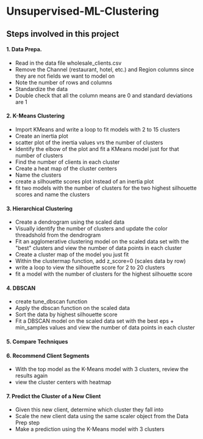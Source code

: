 # Unsupervised-ML-Clustering

## Steps involved in this project
#### 1. Data Prepa.
   -  Read in the data file wholesale_clients.csv
   -  Remove the Channel (restaurant, hotel, etc.) and Region columns since they are not fields we want to model on
   -  Note the number of rows and columns
   -  Standardize the data
   -  Double check that all the column means are 0 and standard deviations are 1
#### 2. K-Means Clustering
   -  Import KMeans and write a loop to fit models with 2 to 15 clusters
   -  Create an inertia plot
   -  scatter plot of the inertia values vrs the number of clusters
   -  Identify the elbow of the plot and fit a KMeans model just for that number of clusters
   -  Find the number of clients in each cluster
   -  Create a heat map of the cluster centers
   -  Name the clusters
   -  create a silhouette scores plot instead of an inertia plot
   -  fit two models with the number of clusters for the two highest silhouette scores and name the clusters
#### 3. Hierarchical Clustering
   -  Create a dendrogram using the scaled data
   -  Visually identify the number of clusters and update the color threadshold from the dendrogram
   -  Fit an agglomerative clustering model on the scaled data set with the "best" clusters and view the number of data points in each cluster
   -  Create a cluster map of the model you just fit
   -  Within the clustermap function, add z_score=0 (scales data by row)
   -  write a loop to view the silhouette score for 2 to 20 clusters
   -  fit a model with the number of clusters for the highest silhouette score
#### 4. DBSCAN
   -  create tune_dbscan function
   -  Apply the dbscan function on the scaled data
   -  Sort the data by highest silhouette score
   -  Fit a DBSCAN model on the scaled data set with the best eps + min_samples values and view the number of data points in each cluster
#### 5. Compare Techniques
#### 6. Recommend Client Segments
   -  With the top model as the K-Means model with 3 clusters, review the results again
   -  view the cluster centers with heatmap
#### 7. Predict the Cluster of a New Client
   -  Given this new client, determine which cluster they fall into
   -  Scale the new client data using the same scaler object from the Data Prep step
   -  Make a prediction using the K-Means model with 3 clusters
